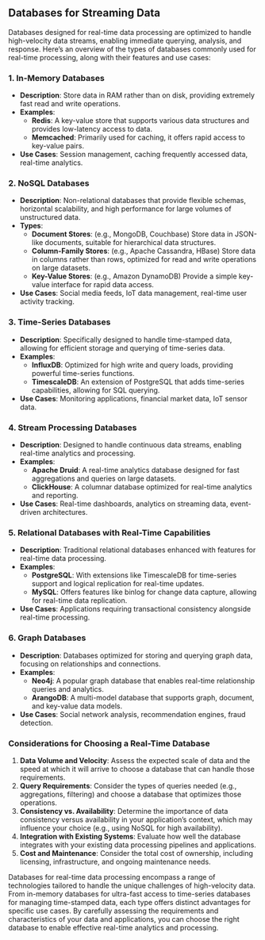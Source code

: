 ## Databases for Streaming Data
Databases designed for real-time data processing are optimized to handle high-velocity data streams, enabling immediate querying, analysis, and response. Here’s an overview of the types of databases commonly used for real-time processing, along with their features and use cases:

### 1. **In-Memory Databases**
- **Description**: Store data in RAM rather than on disk, providing extremely fast read and write operations.
- **Examples**:
  - **Redis**: A key-value store that supports various data structures and provides low-latency access to data.
  - **Memcached**: Primarily used for caching, it offers rapid access to key-value pairs.
- **Use Cases**: Session management, caching frequently accessed data, real-time analytics.

### 2. **NoSQL Databases**
- **Description**: Non-relational databases that provide flexible schemas, horizontal scalability, and high performance for large volumes of unstructured data.
- **Types**:
  - **Document Stores**: (e.g., MongoDB, Couchbase) Store data in JSON-like documents, suitable for hierarchical data structures.
  - **Column-Family Stores**: (e.g., Apache Cassandra, HBase) Store data in columns rather than rows, optimized for read and write operations on large datasets.
  - **Key-Value Stores**: (e.g., Amazon DynamoDB) Provide a simple key-value interface for rapid data access.
- **Use Cases**: Social media feeds, IoT data management, real-time user activity tracking.

### 3. **Time-Series Databases**
- **Description**: Specifically designed to handle time-stamped data, allowing for efficient storage and querying of time-series data.
- **Examples**:
  - **InfluxDB**: Optimized for high write and query loads, providing powerful time-series functions.
  - **TimescaleDB**: An extension of PostgreSQL that adds time-series capabilities, allowing for SQL querying.
- **Use Cases**: Monitoring applications, financial market data, IoT sensor data.

### 4. **Stream Processing Databases**
- **Description**: Designed to handle continuous data streams, enabling real-time analytics and processing.
- **Examples**:
  - **Apache Druid**: A real-time analytics database designed for fast aggregations and queries on large datasets.
  - **ClickHouse**: A columnar database optimized for real-time analytics and reporting.
- **Use Cases**: Real-time dashboards, analytics on streaming data, event-driven architectures.

### 5. **Relational Databases with Real-Time Capabilities**
- **Description**: Traditional relational databases enhanced with features for real-time data processing.
- **Examples**:
  - **PostgreSQL**: With extensions like TimescaleDB for time-series support and logical replication for real-time updates.
  - **MySQL**: Offers features like binlog for change data capture, allowing for real-time data replication.
- **Use Cases**: Applications requiring transactional consistency alongside real-time processing.

### 6. **Graph Databases**
- **Description**: Databases optimized for storing and querying graph data, focusing on relationships and connections.
- **Examples**:
  - **Neo4j**: A popular graph database that enables real-time relationship queries and analytics.
  - **ArangoDB**: A multi-model database that supports graph, document, and key-value data models.
- **Use Cases**: Social network analysis, recommendation engines, fraud detection.

### Considerations for Choosing a Real-Time Database

1. **Data Volume and Velocity**: Assess the expected scale of data and the speed at which it will arrive to choose a database that can handle those requirements.
2. **Query Requirements**: Consider the types of queries needed (e.g., aggregations, filtering) and choose a database that optimizes those operations.
3. **Consistency vs. Availability**: Determine the importance of data consistency versus availability in your application’s context, which may influence your choice (e.g., using NoSQL for high availability).
4. **Integration with Existing Systems**: Evaluate how well the database integrates with your existing data processing pipelines and applications.
5. **Cost and Maintenance**: Consider the total cost of ownership, including licensing, infrastructure, and ongoing maintenance needs.

Databases for real-time data processing encompass a range of technologies tailored to handle the unique challenges of high-velocity data. From in-memory databases for ultra-fast access to time-series databases for managing time-stamped data, each type offers distinct advantages for specific use cases. By carefully assessing the requirements and characteristics of your data and applications, you can choose the right database to enable effective real-time analytics and processing.

